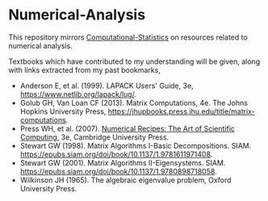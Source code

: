 # Numerical-Analysis

This repository mirrors [Computational-Statistics](https://github.com/jinghuazhao/Computational-Statistics) on resources related to numerical analysis.

Textbooks which have contributed to my understanding will be given, along with links extracted from my past bookmarks,

* Anderson E, et al. (1999). LAPACK Users' Guide, 3e, https://www.netlib.org/lapack/lug/.
* Golub GH, Van Loan CF (2013). Matrix Computations, 4e. The Johns Hopkins University Press, https://jhupbooks.press.jhu.edu/title/matrix-computations.
* Press WH, et al. (2007). [Numerical Recipes: The Art of Scientific Computing](http://numerical.recipes/), 3e, Cambridge University Press.
* Stewart GW (1998). Matrix Algorithms I-Basic Decompositions. SIAM. https://epubs.siam.org/doi/book/10.1137/1.9781611971408.
* Stewart GW (2001). Matrix Algorithms II-Eigensystems. SIAM. https://epubs.siam.org/doi/book/10.1137/1.9780898718058.
* Wilkinson JH (1965). The algebraic eigenvalue problem, Oxford University Press.
